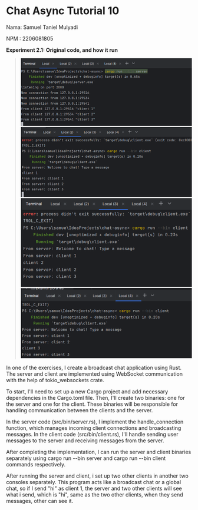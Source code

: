 # Chat Async Tutorial 10

Nama: Samuel Taniel Mulyadi

NPM : 2206081805


**Experiment 2.1: Original code, and how
it run**
> ![img.png](image/img.png)
> ![img_1.png](image/img_1.png)
> ![img_2.png](image/img_2.png)
> ![img_3.png](image/img_3.png)

In one of the exercises, I create a broadcast chat application using Rust. The server and client are implemented using WebSocket communication with the help of tokio_websockets crate.

To start, I'll need to set up a new Cargo project and add necessary dependencies in the Cargo.toml file. Then, I'll create two binaries: one for the server and one for the client. These binaries will be responsible for handling communication between the clients and the server.

In the server code (src/bin/server.rs), I implement the handle_connection function, which manages incoming client connections and broadcasting messages. In the client code (src/bin/client.rs), I'll handle sending user messages to the server and receiving messages from the server.

After completing the implementation, I can run the server and client binaries separately using cargo run --bin server and cargo run --bin client commands respectively.

After running the server and client, i set up two other clients in another two consoles separately. This program acts like a broadcast chat or a global chat, so if I send "hi" as client 1, the server and two other clients will see what i send, which is "hi", same as the two other clients, when they send messages, other can see it.

